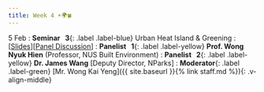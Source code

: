 ```yaml
---
title: Week 4 ☀️🌍🍀 
---
```


5 Feb
: **Seminar &nbsp; 3**{: .label .label-blue} Urban Heat Island & Greening
  : [[Slides]()][[Panel Discussion]()]
: **Panelist &nbsp; 1**{: .label .label-yellow} **Prof. Wong Nyuk Hien** (Professor, NUS Built Environment)
: **Panelist &nbsp; 2**{: .label .label-yellow} **Dr. James Wang** [Deputy Director, NParks]
: **Moderator**{: .label .label-green} [Mr. Wong Kai Yeng]({{ site.baseurl }}{% link staff.md %}){: .v-align-middle}
